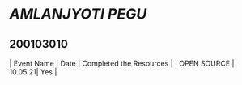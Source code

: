 #  _AMLANJYOTI PEGU_

## 200103010

| Event Name | Date | Completed the Resources |
| OPEN SOURCE | 10.05.21| Yes |

